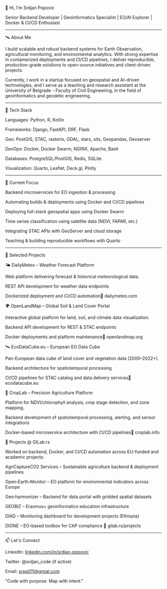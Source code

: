 👋 Hi, I'm Srdjan Popovic

Senior Backend Developer | Geoinformatics Specialist | EO/AI Explorer | Docker & CI/CD Enthusiast


***
🛰️ About Me

I build scalable and robust backend systems for Earth Observation, agricultural monitoring, and environmental analytics. With strong expertise in containerized deployments and CI/CD pipelines, I deliver reproducible, production-grade solutions to open-source initiatives and client-driven projects.

Currently, I work in a startup focused on geospatial and AI-driven technologies, and I serve as a teaching and research assistant at the University of Belgrade – Faculty of Civil Engineering, in the field of geoinformatics and geodetic engineering.


***

🔧 Tech Stack

Languages: Python, R, Kotlin

Frameworks: Django, FastAPI, DRF, Flask

Geo: PostGIS, STAC, rasterio, GDAL, stars, sits, Geopandas, Geoserver

DevOps: Docker, Docker Swarm, NGINX, Apache, Bash

Databases: PostgreSQL/PostGIS, Redis, SQLite

Visualization: Quarto, Leaflet, Deck.gl, Plotly
***

🚀 Current Focus

Backend microservices for EO ingestion & processing

Automating builds & deployments using Docker and CI/CD pipelines

Deploying full-stack geospatial apps using Docker Swarm

Time series classification using satellite data (NDVI, FAPAR, etc.)

Integrating STAC APIs with GeoServer and cloud storage

Teaching & building reproducible workflows with Quarto
***

📂 Selected Projects


🌤️ DailyMeteo – Weather Forecast Platform

Web platform delivering forecast & historical meteorological data.

REST API development for weather data endpoints

Dockerized deployment and CI/CD automation🔗 dailymeteo.com


🌍 OpenLandMap – Global Soil & Land Cover Portal

Interactive global platform for land, soil, and climate data visualization.

Backend API development for REST & STAC endpoints

Docker deployments and platform maintenance🔗 openlandmap.org


🛰️ EcoDataCube.eu – European EO Data Cube

Pan-European data cube of land cover and vegetation data (2000–2022+).

Backend architecture for spatiotemporal processing

CI/CD pipelines for STAC catalog and data delivery services🔗 ecodatacube.eu


🌿 CropLab – Precision Agriculture Platform

Platform for NDVI/chlorophyll analysis, crop stage detection, and zone mapping.

Backend development of spatiotemporal processing, alerting, and sensor integrations

Docker-based microservice architecture with CI/CD pipelines🔗 croplab.info


🌾 Projects @ GILab.rs

Worked on backend, Docker, and CI/CD automation across EU-funded and academic projects:

AgriCaptureCO2 Services – Sustainable agriculture backend & deployment pipelines

Open‑Earth‑Monitor – EO platform for environmental indicators across Europe

Geo‑harmonizer – Backend for data portal with gridded spatial datasets

GEOBIZ – Erasmus+ geoinformatics education infrastructure

DIAD – Monitoring dashboard for development projects (Ethiopia)

DIONE – EO-based toolbox for CAP compliance
🔗 gilab.rs/projects

*** 

📫 Let's Connect

LinkedIn: [linkedin.com/in/srdjan-popovic](https://www.linkedin.com/in/srpp011/)

Twitter: @srdjan_code (if active)

Email: srpp011@gmial.com

"Code with purpose. Map with intent."
